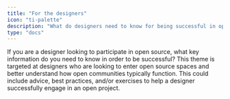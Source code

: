 ```yaml
---
title: "For the designers"
icon: "ti-palette"
description: "What do designers need to know for being successful in open source communities?"
type: "docs"
---
```


If you are a designer looking to participate in open source, what key information do you need to know in order to be successful? This theme is targeted at designers who are looking to enter open source spaces and better understand how open communities typically function. This could include advice, best practices, and/or exercises to help a designer successfully engage in an open project.